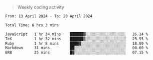 > Weekly coding activity
<!--START_SECTION:waka-->

```txt
From: 13 April 2024 - To: 20 April 2024

Total Time: 6 hrs 3 mins

JavaScript   1 hr 34 mins    ██████▓░░░░░░░░░░░░░░░░░░   26.14 %
TeX          1 hr 32 mins    ██████▒░░░░░░░░░░░░░░░░░░   25.55 %
Ruby         1 hr 8 mins     ████▓░░░░░░░░░░░░░░░░░░░░   18.80 %
Markdown     31 mins         ██░░░░░░░░░░░░░░░░░░░░░░░   08.60 %
ERB          25 mins         █▓░░░░░░░░░░░░░░░░░░░░░░░   07.15 %
```

<!--END_SECTION:waka-->
